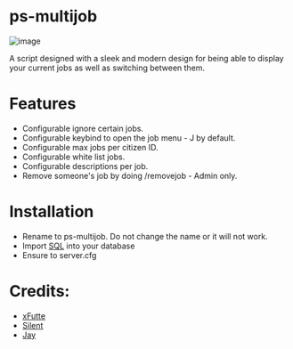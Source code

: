 # ps-multijob
![image](https://user-images.githubusercontent.com/82112471/205506429-6e86cadc-985c-488a-9dce-78a6b5aec1bb.png)

A script designed with a sleek and modern design for being able to display your current jobs as well as switching between them.

# Features
* Configurable ignore certain jobs. 
* Configurable keybind to open the job menu - J by default. 
* Configurable max jobs per citizen ID.
* Configurable white list jobs.
* Configurable descriptions per job.
* Remove someone's job by doing /removejob - Admin only. 

# Installation
* Rename to ps-multijob. Do not change the name or it will not work. 
* Import [SQL](https://github.com/Project-Sloth/ps-multijob/blob/main/database.sql) into your database
* Ensure to server.cfg 


# Credits:
* [xFutte](https://github.com/xFutte)
* [Silent](https://github.com/S1lentcodes)
* [Jay](https://github.com/jay-fivem)
